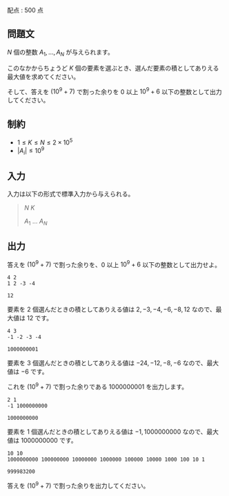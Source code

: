 配点 : $500$ 点

## 問題文

$N$ 個の整数 $A_1,\ldots,A_N$ が与えられます。

このなかからちょうど $K$ 個の要素を選ぶとき、選んだ要素の積としてありえる最大値を求めてください。

そして、答えを $(10^9+7)$ で割った余りを $0$ 以上 $10^9+6$ 以下の整数として出力してください。

## 制約

- $1 \leq K \leq N \leq 2\times 10^5$
- $|A_i| \leq 10^9$

## 入力

入力は以下の形式で標準入力から与えられる。

> $N$ $K$
> 
> $A_1$ $\ldots$ $A_N$

## 出力

答えを $(10^9+7)$ で割った余りを、$0$ 以上 $10^9+6$ 以下の整数として出力せよ。

```input1
4 2
1 2 -3 -4
```

```output1
12
```

要素を $2$ 個選んだときの積としてありえる値は $2,-3,-4,-6,-8,12$ なので、最大値は $12$ です。

```input2
4 3
-1 -2 -3 -4
```

```output2
1000000001
```

要素を $3$ 個選んだときの積としてありえる値は $-24,-12,-8,-6$ なので、最大値は $-6$ です。

これを $(10^9+7)$ で割った余りである $1000000001$ を出力します。

```input3
2 1
-1 1000000000
```

```output3
1000000000
```

要素を $1$ 個選んだときの積としてありえる値は $-1,1000000000$ なので、最大値は $1000000000$ です。

```input4
10 10
1000000000 100000000 10000000 1000000 100000 10000 1000 100 10 1
```

```output4
999983200
```

答えを $(10^9+7)$ で割った余りを出力してください。